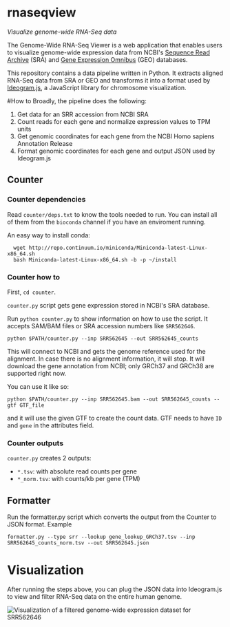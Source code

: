 # rnaseqview
*Visualize genome-wide RNA-Seq data*

The Genome-Wide RNA-Seq Viewer is a web application that enables users to visualize genome-wide expression data from NCBI's [Sequence Read Archive](https://www.ncbi.nlm.nih.gov/sra) (SRA) and [Gene Expression Omnibus](https://www.ncbi.nlm.nih.gov/geo) (GEO) databases.

This repository contains a data pipeline written in Python.  It extracts aligned RNA-Seq data from SRA or GEO and transforms it into a format used by [Ideogram.js](https://github.com/eweitz/ideogram), a JavaScript library for chromosome visualization.  

#How to
Broadly, the pipeline does the following:
1. Get data for an SRR accession from NCBI SRA
2. Count reads for each gene and normalize expression values to TPM units
3. Get genomic coordinates for each gene from the NCBI Homo sapiens Annotation Release
4. Format genomic coordinates for each gene and output JSON used by Ideogram.js

## Counter
### Counter dependencies

Read `counter/deps.txt` to know the tools needed to run. You can install all of them from the `bioconda` channel if you have an enviroment running.

An easy way to install conda:

```
  wget http://repo.continuum.io/miniconda/Miniconda-latest-Linux-x86_64.sh
  bash Miniconda-latest-Linux-x86_64.sh -b -p ~/install
```

### Counter how to

First, `cd counter`.

`counter.py` script gets gene expression stored in NCBI's SRA database. 

Run `python counter.py` to show information on how to use the script. It accepts SAM/BAM files or SRA accession numbers like `SRR562646`. 

`python $PATH/counter.py --inp SRR562645 --out SRR562645_counts`

This will connect to NCBI and gets the genome reference used for the alignment. In case there is no alignment information,
it will stop. It will download the gene annotation from NCBI; only GRCh37 and GRCh38 are supported right now.

You can use it like so: 

`python $PATH/counter.py --inp SRR562645.bam --out SRR562645_counts --gtf GTF_file`

and it will use the given GTF to create the count data. GTF needs to have `ID` and `gene` in the attributes field.

### Counter outputs

`counter.py` creates 2 outputs: 

* `*.tsv`: with absolute read counts per gene
* `*_norm.tsv`: with counts/kb per gene (TPM)

## Formatter

Run the formatter.py script which converts the output from the Counter to JSON format. Example

`formatter.py --type srr --lookup gene_lookup_GRCh37.tsv --inp SRR562645_counts_norm.tsv --out SRR562645.json`

# Visualization

After running the steps above, you can plug the JSON data into Ideogram.js to view and filter RNA-Seq data on the entire human genome.

![Visualization of a filtered genome-wide expression dataset for SRR562646](https://raw.githubusercontent.com/NCBI-Hackathons/rnaseqview/master/rnaseqview_SRR562646.png)
